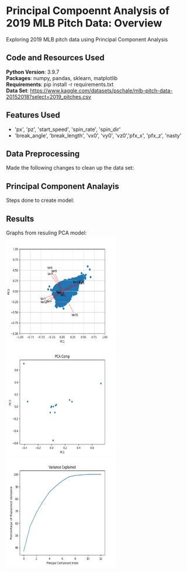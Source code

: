 # Principal Compoennt Analysis of 2019 MLB Pitch Data: Overview
Exploring 2019 MLB pitch data using Principal Component Analysis  


## Code and Resources Used

**Python Version**: 3.9.7           
**Packages**: numpy, pandas, sklearn, matplotlib            
**Requirements**: pip install -r requirements.txt           
**Data Set**: https://www.kaggle.com/datasets/pschale/mlb-pitch-data-20152018?select=2019_pitches.csv

## Features Used

*   'px', 'pz', 'start_speed', 'spin_rate', 'spin_dir'
*   'break_angle', 'break_length', 'vx0', 'vy0', 'vz0','pfx_x', 'pfx_z', 'nasty'

## Data Preprocessing

Made the following changes to clean up the data set:

## Principal Component Analayis

Steps done to create model:

## Results

Graphs from resuling PCA model:
<br>
<img src="https://github.com/LiamMcCarrick/PCA-Pitch-Data/blob/main/Biplot.png" width="300" height="300">
<br>
<img src="https://github.com/LiamMcCarrick/PCA-Pitch-Data/blob/main/PCA_Comp.png" width="300" height="300">
<br>
<img src="https://github.com/LiamMcCarrick/PCA-Pitch-Data/blob/main/Variance_Explained.png" width="300" height="300">
<br>
